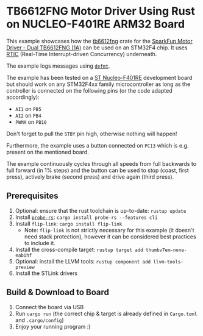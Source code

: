 # TB6612FNG Motor Driver Using Rust on NUCLEO-F401RE ARM32 Board
This example showcases how the [tb6612fng](https://crates.io/crates/tb6612fng) crate for the [SparkFun Motor Driver - Dual TB6612FNG (1A)](https://www.sparkfun.com/products/14451) can be used on an STM32F4 chip.
It uses [RTIC](https://rtic.rs/) (Real-Time Interrupt-driven Concurrency) underneath.

The example logs messages using [`defmt`](https://defmt.ferrous-systems.com/).

The example has been tested on a [ST Nucleo-F401RE](https://www.st.com/en/evaluation-tools/nucleo-f401re.html) development
board but should work on any STM32F4xx family microcontroller as long as the controller is connected on the following pins (or the code adapted accordingly):
* `AI1` on `PB5`
* `AI2` on `PB4`
* `PWMA` on `PB10`

Don't forget to pull the `STBY` pin high, otherwise nothing will happen!

Furthermore, the example uses a button connected on `PC13` which is e.g. present on the mentioned board.

The example continuously cycles through all speeds from full backwards to full forward (in 1% steps) and the button can be used
to stop (coast, first press), actively brake (second press) and drive again (third press).

## Prerequisites
1. Optional: ensure that the rust toolchain is up-to-date: `rustup update`
1. Install [`probe-rs`](https://crates.io/crates/probe-rs): `cargo install probe-rs --features cli`
1. Install `flip-link`: `cargo install flip-link`
    * Note: `flip-link` is not strictly necessary for this example (it doesn't need
      stack protection), however it can be considered best practices to include it.
1. Install the cross-compile target: `rustup target add thumbv7em-none-eabihf`
1. Optional: install the LLVM tools: `rustup component add llvm-tools-preview`
1. Install the STLink drivers

## Build & Download to Board
1. Connect the board via USB
2. Run `cargo run` (the correct chip & target is already defined in `Cargo.toml` and `.cargo/config`)
3. Enjoy your running program :)

